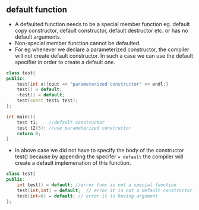 ## default function ##
- A defaulted function needs to be a special member function eg. default copy constructor, default constructor, default destructor etc. or has no default arguments.
- Non-special member function cannot be defaulted.
- For eg whenever we declare a parameterized constructor, the compiler will not create default constructor. In such a case we can use the default specifier in order to create a default one.
```cpp
class test{
public:
    test(int x){cout << "parameterized constructor" << endl;}
    test() = default;
    ~test() = default;
    test(const test& test);
};

int main(){
    test t1;    //default constructor
    test t2(5); //use parameterized constructor
    return 0;
}
```
- In above case we did not have to specify the body of the constructor test() because by appending the specifer `= default` the compiler will create a default implemenation of this function.
```cpp
class test{
public:
    int test() = default; //error func is not a special function
    test(int,int) = default;  // error it is not a default constructor
    test(int=0) = default; // error it is having argument
};
```


